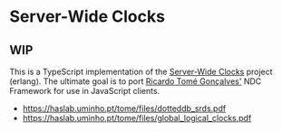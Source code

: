 
# Server-Wide Clocks

## WIP

This is a TypeScript implementation of the [Server-Wide Clocks](https://github.com/ricardobcl/ServerWideClocks)
project (erlang). The ultimate goal is to port [Ricardo Tomé Gonçalves'](https://github.com/ricardobcl) NDC Framework for use in JavaScript clients.

- https://haslab.uminho.pt/tome/files/dotteddb_srds.pdf
- https://haslab.uminho.pt/tome/files/global_logical_clocks.pdf
